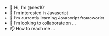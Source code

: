 - 👋 Hi, I’m @nes10r
- 👀 I’m interested in Javascript
- 🌱 I’m currently learning Javascript frameworks
- 💞️ I’m looking to collaborate on ...
- 📫 How to reach me ...

<!---
nes10r/nes10r is a ✨ special ✨ repository because its `README.md` (this file) appears on your GitHub profile.
You can click the Preview link to take a look at your changes.
--->
